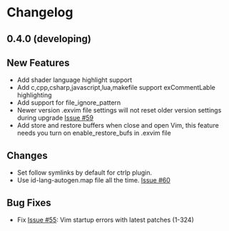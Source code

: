 # Changelog

## 0.4.0 (developing)

## New Features

 - Add shader language highlight support
 - Add c,cpp,csharp,javascript,lua,makefile support exCommentLable highlighting
 - Add support for file_ignore_pattern
 - Newer version .exvim file settings will not reset older version settings during upgrade [Issue #59](https://github.com/exvim/main/issues/59)
 - Add store and restore buffers when close and open Vim, this feature needs you turn on enable_restore_bufs in .exvim file 

## Changes

 - Set follow symlinks by default for ctrlp plugin.
 - Use id-lang-autogen.map file all the time. [Issue #60](https://github.com/exvim/main/issues/60)

## Bug Fixes

 - Fix [Issue #55](https://github.com/exvim/main/issues/55): Vim startup errors with latest patches (1-324)
